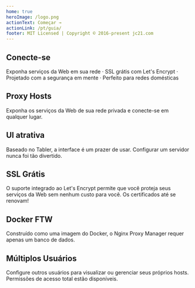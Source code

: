 ```yaml
---
home: true
heroImage: /logo.png
actionText: Começar →
actionLink: /pt/guia/
footer: MIT Licensed | Copyright © 2016-present jc21.com
---
```


<div class="features">
  <div class="feature">
    <h2>Conecte-se</h2>
    <p>
      Exponha serviços da Web em sua rede &middot;
      SSL grátis com Let's Encrypt &middot;
      Projetado com a segurança em mente &middot;
      Perfeito para redes domésticas
    </p>
  </div>
  <div class="feature">
    <h2>Proxy Hosts</h2>
    <p>Exponha os serviços da Web de sua rede privada e conecte-se em qualquer lugar.</p>
  </div>
  <div class="feature">
    <h2>UI atrativa</h2>
    <p>Baseado no Tabler, a interface é um prazer de usar. Configurar um servidor nunca foi tão divertido.</p>
  </div>
  <div class="feature">
    <h2>SSL Grátis</h2>
    <p>O suporte integrado ao Let's Encrypt permite que você proteja seus serviços da Web sem nenhum custo para você. Os certificados até se renovam!</p>
  </div>
  <div class="feature">
    <h2>Docker FTW</h2>
    <p>Construído como uma imagem do Docker, o Nginx Proxy Manager requer apenas um banco de dados.</p>
  </div>
  <div class="feature">
    <h2>Múltiplos Usuários</h2>
    <p>Configure outros usuários para visualizar ou gerenciar seus próprios hosts. Permissões de acesso total estão disponíveis.</p>
  </div>
</div>
